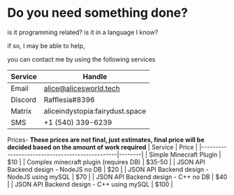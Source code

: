 # Do you need something done?
is it programming related?
is it in a language I know?

if so, I may be able to help,

you can contact me by using the following services

| Service | Handle                           |
|---------|----------------------------------|
|Email    | alice@alicesworld.tech           |
|Discord  | Rafflesia#8396                   |
|Matrix   | aliceindystopia:fairydust.space  |
|SMS      | +1 (540) 339-6239                |

Prices-
**These prices are not final, just estimates, final price will be decided based on the amount of work required**
| Service                                        | Price  |
|------------------------------------------------|--------|
| Simple Minecraft Plugin                        | $10    |
| Complex minecraft plugin (requires DB)         | $35-50 |
| JSON API Backend design - NodeJS no DB         | $20    |
| JSON API Backend design - NodeJS using   mySQL | $70    |
| JSON API Backend design - C++ no DB            | $40    |
| JSON API Backend design - C++ using mySQL      | $100   |
